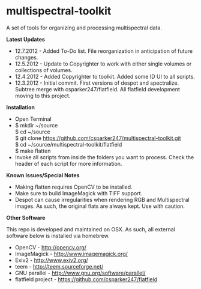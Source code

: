 multispectral-toolkit
=====================

A set of tools for organizing and processing multispectral data.


**Latest Updates**

* 12.7.2012 - Added To-Do list. File reorganization in anticipation of future changes.
* 12.5.2012 - Update to Copyrighter to work with either single volumes or collections of volumes.
* 12.4.2012 - Added Copyrighter to toolkit. Added some ID UI to all scripts.
* 12.3.2012 - Initial commit. First versions of despot and spectralize. Subtree merge with csparker247/flatfield. All flatfield development moving to this project.


**Installation**

* Open Terminal
* $ mkdir ~/source  
$ cd ~/source  
$ git clone https://github.com/csparker247/multispectral-toolkit.git  
$ cd ~/source/multispectral-toolkit/flatfield  
$ make flatten
* Invoke all scripts from inside the folders you want to process. Check the header of each script for more information. 


**Known Issues/Special Notes**

* Making flatten requires OpenCV to be installed.
* Make sure to build ImageMagick with TIFF support.
* Despot can cause irregularities when rendering RGB and Multispectral images. As such, the original flats are always kept. Use with caution.

**Other Software**

This repo is developed and maintained on OSX. As such, all external software below is installed via homebrew.

* OpenCV - http://opencv.org/
* ImageMagick - http://www.imagemagick.org/
* Exiv2 - http://www.exiv2.org/
* teem - http://teem.sourceforge.net/
* GNU parallel - http://www.gnu.org/software/parallel/
* flatfield project - https://github.com/csparker247/flatfield

